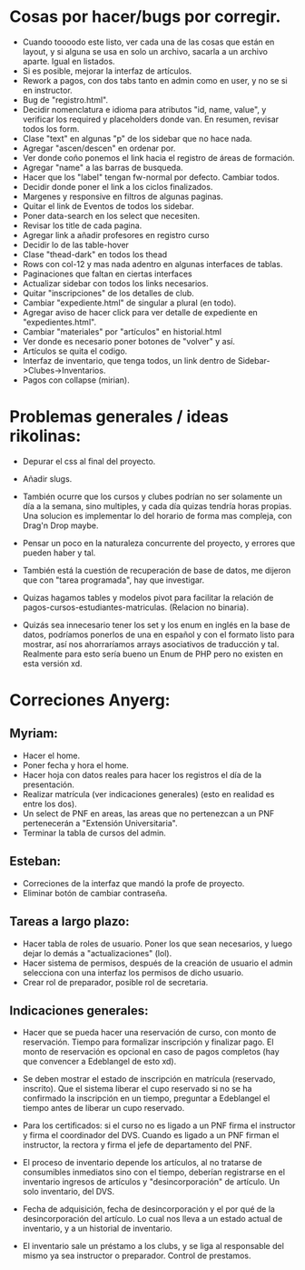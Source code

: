 # Cosas por hacer/bugs por corregir.

- Cuando toooodo este listo, ver cada una de las cosas que están en layout, y si alguna se usa en solo un archivo, sacarla a un archivo aparte. Igual en listados.
- Si es posible, mejorar la interfaz de artículos.
- Rework a pagos, con dos tabs tanto en admin como en user, y no se si en instructor.
- Bug de "registro.html".
- Decidir nomenclatura e idioma para atributos "id, name, value", y verificar los required y placeholders donde van. En resumen, revisar todos los form.
- Clase "text" en algunas "p" de los sidebar que no hace nada.
- Agregar "ascen/descen" en ordenar por.
- Ver donde coño ponemos el link hacia el registro de áreas de formación.
- Agregar "name" a las barras de busqueda.
- Hacer que los "label" tengan fw-normal por defecto. Cambiar todos.
- Decidir donde poner el link a los ciclos finalizados. 
- Margenes y responsive en filtros de algunas paginas.
- Quitar el link de Eventos de todos los sidebar.
- Poner data-search en los select que necesiten.
- Revisar los title de cada pagina.
- Agregar link a añadir profesores en registro curso
- Decidir lo de las table-hover
- Clase "thead-dark" en todos los thead
- Rows con col-12 y mas nada adentro en algunas interfaces de tablas.
- Paginaciones que faltan en ciertas interfaces
- Actualizar sidebar con todos los links necesarios.
- Quitar "inscripciones" de los detalles de club.
- Cambiar "expediente.html" de singular a plural (en todo).
- Agregar aviso de hacer click para ver detalle de expediente en "expedientes.html".
- Cambiar "materiales" por "artículos" en historial.html
- Ver donde es necesario poner botones de "volver" y así.
- Artículos se quita el codigo.
- Interfaz de inventario, que tenga todos, un link dentro de Sidebar->Clubes->Inventarios.
- Pagos con collapse (mirian).

# Problemas generales / ideas rikolinas:

- Depurar el css al final del proyecto.

- Añadir slugs.

- También ocurre que los cursos y clubes podrían no ser solamente un día a la semana, sino multiples, y cada día quizas tendría horas propias. Una solucion es implementar lo del horario de forma mas compleja, con Drag'n Drop maybe.

- Pensar un poco en la naturaleza concurrente del proyecto, y errores que pueden haber y tal.

- También está la cuestión de recuperación de base de datos, me dijeron que con "tarea programada", hay que investigar.

- Quizas hagamos tables y modelos pivot para facilitar la relación de pagos-cursos-estudiantes-matriculas. (Relacion no binaria).

- Quizás sea innecesario tener los set y los enum en inglés en la base de datos, podríamos ponerlos de una en español y con el formato listo para mostrar, así nos ahorraríamos arrays asociativos de traducción y tal. Realmente para esto sería bueno un Enum de PHP pero no existen en esta versión xd.

# Correciones Anyerg:

## Myriam:

- Hacer el home.
- Poner fecha y hora el home.
- Hacer hoja con datos reales para hacer los registros el día de la presentación.
- Realizar matrícula (ver indicaciones generales) (esto en realidad es entre los dos).
- Un select de PNF en areas, las areas que no pertenezcan a un PNF pertenecerán a  "Extensión Universitaria".
- Terminar la tabla de cursos del admin.

## Esteban: 

- Correciones de la interfaz que mandó la profe de proyecto.
- Eliminar botón de cambiar contraseña.

## Tareas a largo plazo:

- Hacer tabla de roles de usuario. Poner los que sean necesarios, y luego dejar lo demás a "actualizaciones" (lol).
- Hacer sistema de permisos, después de la creación de usuario el admin selecciona con una interfaz los permisos de dicho usuario.
- Crear rol de preparador, posible rol de secretaria.

## Indicaciones generales:

- Hacer que se pueda hacer una reservación de curso, con monto de reservación. Tiempo para formalizar inscripción y finalizar pago. El monto de reservación es opcional en caso de pagos completos (hay que convencer a Edeblangel de esto xd).

- Se deben mostrar el estado de inscripción en matrícula (reservado, inscrito). Que el sistema liberar el cupo reservado si no se ha confirmado la inscripción en un tiempo, preguntar a Edeblangel el tiempo antes de liberar un cupo reservado.

- Para los certificados: si el curso no es ligado a un PNF firma el instructor y firma el coordinador del DVS. Cuando es ligado a un PNF firman el instructor, la rectora y firma el jefe de departamento del PNF.

- El proceso de inventario depende los artículos, al no tratarse de consumibles inmediatos sino con el tiempo, deberían registrarse en el inventario ingresos de artículos y "desincorporación" de artículo. Un solo inventario, del DVS.

- Fecha de adquisición, fecha de desincorporación y el por qué de la desincorporación del artículo. Lo cual nos lleva a un estado actual de inventario, y a un historial de inventario.

- El inventario sale un préstamo a los clubs, y se liga al responsable del mismo ya sea instructor o preparador. Control de prestamos.